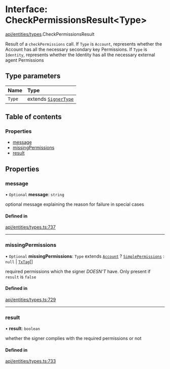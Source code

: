 # Interface: CheckPermissionsResult\<Type\>

[api/entities/types](../wiki/api.entities.types).CheckPermissionsResult

Result of a `checkPermissions` call. If `Type` is `Account`, represents whether the Account
  has all the necessary secondary key Permissions. If `Type` is `Identity`, represents whether the
  Identity has all the necessary external agent Permissions

## Type parameters

| Name | Type |
| :------ | :------ |
| `Type` | extends [`SignerType`](../wiki/api.entities.types.SignerType) |

## Table of contents

### Properties

- [message](../wiki/api.entities.types.CheckPermissionsResult#message)
- [missingPermissions](../wiki/api.entities.types.CheckPermissionsResult#missingpermissions)
- [result](../wiki/api.entities.types.CheckPermissionsResult#result)

## Properties

### message

• `Optional` **message**: `string`

optional message explaining the reason for failure in special cases

#### Defined in

[api/entities/types.ts:737](https://github.com/PolymeshAssociation/polymesh-sdk/blob/8a9e72221/src/api/entities/types.ts#L737)

___

### missingPermissions

• `Optional` **missingPermissions**: `Type` extends [`Account`](../wiki/api.entities.types.SignerType#account) ? [`SimplePermissions`](../wiki/api.entities.types.SimplePermissions) : ``null`` \| [`TxTag`](../wiki/generated.types#txtag)[]

required permissions which the signer *DOESN'T* have. Only present if `result` is `false`

#### Defined in

[api/entities/types.ts:729](https://github.com/PolymeshAssociation/polymesh-sdk/blob/8a9e72221/src/api/entities/types.ts#L729)

___

### result

• **result**: `boolean`

whether the signer complies with the required permissions or not

#### Defined in

[api/entities/types.ts:733](https://github.com/PolymeshAssociation/polymesh-sdk/blob/8a9e72221/src/api/entities/types.ts#L733)
